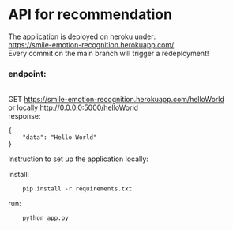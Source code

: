 # API for recommendation

The application is deployed on heroku under:
<br>https://smile-emotion-recognition.herokuapp.com/
<br>Every commit on the main branch will trigger a redeployment!
### endpoint:
<br> GET https://smile-emotion-recognition.herokuapp.com/helloWorld
<br> or locally http://0.0.0.0:5000/helloWorld
<br> response:
```
{
    "data": "Hello World"
}
```


Instruction to set up the application locally:

install:
```
    pip install -r requirements.txt
```
run:
```
    python app.py
```
